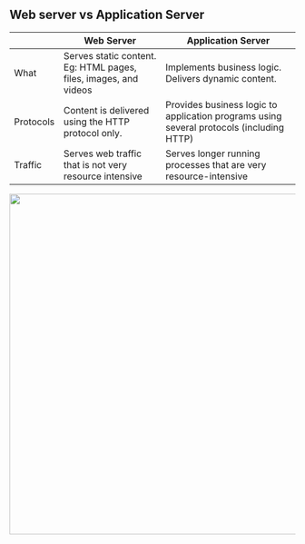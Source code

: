 ## Web server vs Application Server

||Web Server|Application Server|
|---|---|---|
|What|Serves static content. Eg: HTML pages, files, images, and videos|Implements business logic. Delivers dynamic content.|
|Protocols|Content is delivered using the HTTP protocol only.|Provides business logic to application programs using several protocols (including HTTP)|
|Traffic|Serves web traffic that is not very resource intensive|Serves longer running processes that are very resource-intensive|

<img src=./App_Webserver.png width="600" />
